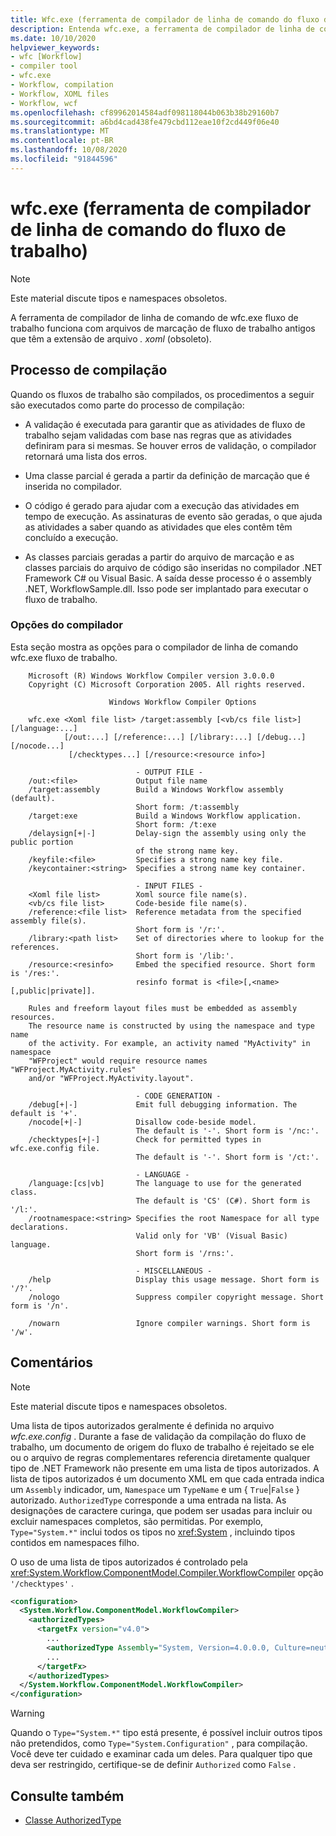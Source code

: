 ```yaml
---
title: Wfc.exe (ferramenta de compilador de linha de comando do fluxo de trabalho)
description: Entenda wfc.exe, a ferramenta de compilador de linha de comando do fluxo de trabalho.
ms.date: 10/10/2020
helpviewer_keywords:
- wfc [Workflow]
- compiler tool
- wfc.exe
- Workflow, compilation
- Workflow, XOML files
- Workflow, wcf
ms.openlocfilehash: cf89962014584adf098118044b063b38b29160b7
ms.sourcegitcommit: a6bd4cad438fe479cbd112eae10f2cd449f06e40
ms.translationtype: MT
ms.contentlocale: pt-BR
ms.lasthandoff: 10/08/2020
ms.locfileid: "91844596"
---
```

# <a name="wfcexe-workflow-command-line-compiler-tool"></a>wfc.exe (ferramenta de compilador de linha de comando do fluxo de trabalho)
> [!NOTE]
> Este material discute tipos e namespaces obsoletos.

A ferramenta de compilador de linha de comando de wfc.exe fluxo de trabalho funciona com arquivos de marcação de fluxo de trabalho antigos que têm a extensão de arquivo *. xoml* (obsoleto).

## <a name="compilation-process"></a>Processo de compilação

Quando os fluxos de trabalho são compilados, os procedimentos a seguir são executados como parte do processo de compilação:

- A validação é executada para garantir que as atividades de fluxo de trabalho sejam validadas com base nas regras que as atividades definiram para si mesmas. Se houver erros de validação, o compilador retornará uma lista dos erros.  
- Uma classe parcial é gerada a partir da definição de marcação que é inserida no compilador.  

- O código é gerado para ajudar com a execução das atividades em tempo de execução. As assinaturas de evento são geradas, o que ajuda as atividades a saber quando as atividades que eles contêm têm concluído a execução.  
- As classes parciais geradas a partir do arquivo de marcação e as classes parciais do arquivo de código são inseridas no compilador .NET Framework C# ou Visual Basic. A saída desse processo é o assembly .NET, WorkflowSample.dll. Isso pode ser implantado para executar o fluxo de trabalho.

### <a name="compiler-options"></a>Opções do compilador

Esta seção mostra as opções para o compilador de linha de comando wfc.exe fluxo de trabalho.

```output
    Microsoft (R) Windows Workflow Compiler version 3.0.0.0
    Copyright (C) Microsoft Corporation 2005. All rights reserved.

                      Windows Workflow Compiler Options

    wfc.exe <Xoml file list> /target:assembly [<vb/cs file list>] [/language:...]
            [/out:...] [/reference:...] [/library:...] [/debug...] [/nocode...]
             [/checktypes...] [/resource:<resource info>]

                            - OUTPUT FILE -
    /out:<file>             Output file name
    /target:assembly        Build a Windows Workflow assembly (default).
                            Short form: /t:assembly
    /target:exe             Build a Windows Workflow application.
                            Short form: /t:exe
    /delaysign[+|-]         Delay-sign the assembly using only the public portion
                            of the strong name key.
    /keyfile:<file>         Specifies a strong name key file.
    /keycontainer:<string>  Specifies a strong name key container.

                            - INPUT FILES -
    <Xoml file list>        Xoml source file name(s).
    <vb/cs file list>       Code-beside file name(s).
    /reference:<file list>  Reference metadata from the specified assembly file(s).
                            Short form is '/r:'.
    /library:<path list>    Set of directories where to lookup for the references.
                            Short form is '/lib:'.
    /resource:<resinfo>     Embed the specified resource. Short form is '/res:'.
                            resinfo format is <file>[,<name>[,public|private]].

    Rules and freeform layout files must be embedded as assembly resources.
    The resource name is constructed by using the namespace and type name
    of the activity. For example, an activity named "MyActivity" in namespace
    "WFProject" would require resource names "WFProject.MyActivity.rules"
    and/or "WFProject.MyActivity.layout".

                            - CODE GENERATION -
    /debug[+|-]             Emit full debugging information. The default is '+'.
    /nocode[+|-]            Disallow code-beside model.
                            The default is '-'. Short form is '/nc:'.
    /checktypes[+|-]        Check for permitted types in wfc.exe.config file.
                            The default is '-'. Short form is '/ct:'.

                            - LANGUAGE -
    /language:[cs|vb]       The language to use for the generated class.
                            The default is 'CS' (C#). Short form is '/l:'.
    /rootnamespace:<string> Specifies the root Namespace for all type declarations.
                            Valid only for 'VB' (Visual Basic) language.
                            Short form is '/rns:'.

                            - MISCELLANEOUS -
    /help                   Display this usage message. Short form is '/?'.
    /nologo                 Suppress compiler copyright message. Short form is '/n'.

    /nowarn                 Ignore compiler warnings. Short form is '/w'.
```

## <a name="remarks"></a>Comentários
> [!NOTE]
> Este material discute tipos e namespaces obsoletos.

Uma lista de tipos autorizados geralmente é definida no arquivo *wfc.exe.config* . Durante a fase de validação da compilação do fluxo de trabalho, um documento de origem do fluxo de trabalho é rejeitado se ele ou o arquivo de regras complementares referencia diretamente qualquer tipo de .NET Framework não presente em uma lista de tipos autorizados. A lista de tipos autorizados é um documento XML em que cada entrada indica um `Assembly` indicador, um, `Namespace` um `TypeName` e um { `True`&#124;`False` } autorizado. `AuthorizedType` corresponde a uma entrada na lista. As designações de caractere curinga, que podem ser usadas para incluir ou excluir namespaces completos, são permitidas. Por exemplo, `Type="System.*"` inclui todos os tipos no <xref:System> , incluindo tipos contidos em namespaces filho.
  
O uso de uma lista de tipos autorizados é controlado pela <xref:System.Workflow.ComponentModel.Compiler.WorkflowCompiler> opção `'/checktypes'` .

```xml  
<configuration>  
  <System.Workflow.ComponentModel.WorkflowCompiler>
    <authorizedTypes>
      <targetFx version="v4.0">
        ...
        <authorizedType Assembly="System, Version=4.0.0.0, Culture=neutral, PublicKeyToken=b77a5c561934e089" Namespace="System*" TypeName="*" Authorized="True"/>
        ...
      </targetFx>
    </authorizedTypes>
  </System.Workflow.ComponentModel.WorkflowCompiler>  
</configuration>  
```

> [!WARNING]
> Quando o `Type="System.*"` tipo está presente, é possível incluir outros tipos não pretendidos, como `Type="System.Configuration"` , para compilação. Você deve ter cuidado e examinar cada um deles. Para qualquer tipo que deva ser restringido, certifique-se de definir `Authorized` como `False` .

## <a name="see-also"></a>Consulte também

- [Classe AuthorizedType](xref:System.Workflow.ComponentModel.Compiler.AuthorizedType)
